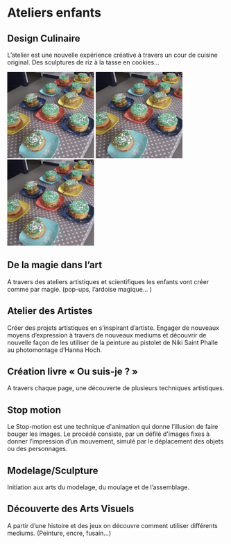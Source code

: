 # Ateliers enfants

## Design Culinaire

L’atelier est une nouvelle expérience créative à travers un cour de cuisine original. Des sculptures de riz à la tasse en cookies...

![alt text](./images/design_culinaire.jpg "Design culinaire 1")
![alt text](./images/design_culinaire.jpg "Design culinaire 2")
![alt text](./images/design_culinaire.jpg "Design culinaire 3")

 
## De la magie dans l’art

A travers des ateliers artistiques et scientifiques les enfants vont créer comme par magie. (pop-ups, l’ardoise magique… )

## Atelier des Artistes

Créer des projets artistiques en s’inspirant d’artiste. Engager de nouveaux moyens d’expression à travers de nouveaux mediums et découvrir de nouvelle façon de les utiliser de la peinture au pistolet de Niki Saint Phalle au photomontage d’Hanna Hoch. 
 
## Création livre « Ou suis-je ? »

A travers chaque page, une découverte de plusieurs techniques artistiques. 
 
## Stop motion

Le Stop-motion est une technique d'animation qui donne l’illusion de faire bouger les images. Le procédé consiste, par un défilé d'images fixes à donner l’impression d’un mouvement, simulé par le déplacement des objets ou des personnages. 
                                                                                    
## Modelage/Sculpture

Initiation aux arts du modelage, du moulage et de l’assemblage.
 
## Découverte des Arts Visuels

A partir d’une histoire et des jeux on découvre comment utiliser différents mediums. (Peinture, encre, fusain…)
